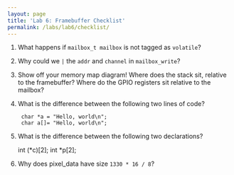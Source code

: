 ```yaml
---
layout: page
title: 'Lab 6: Framebuffer Checklist'
permalink: /labs/lab6/checklist/
---
```


1. What happens if `mailbox_t mailbox` is not tagged as `volatile`?

2. Why could we `|` the `addr` and `channel` in `mailbox_write`?

3. Show off your memory map diagram! Where does the stack sit, relative to the
   framebuffer? Where do the GPIO registers sit relative to the mailbox?

4. What is the difference between the following two lines of code?

   		char *a = "Hello, world\n";
   		char a[]= "Hello, world\n";

5. What is the difference between the following two declarations?

      int (*c)[2];
      int *p[2];

6. Why does pixel_data have size `1330 * 16 / 8`?
